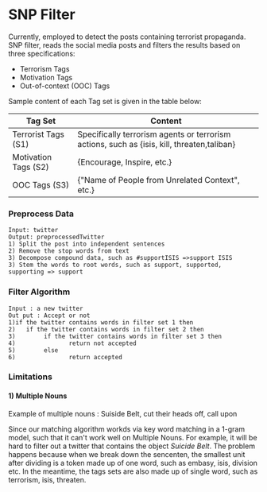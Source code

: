 # SNP Filter

Currently, employed to detect the posts containing terrorist propaganda. SNP filter, reads the social media posts and filters the results based on three specifications:
  * Terrorism Tags 
  * Motivation Tags
  * Out-of-context (OOC) Tags
  
Sample content of each Tag set is given in the table below:

Tag Set  | Content
------------- | -------------
Terrorist Tags (S1)  | Specifically terrorism agents or terrorism actions,  such as {isis, kill, threaten,taliban}
Motivation Tags (S2)  | {Encourage, Inspire, etc.}
OOC Tags (S3)  | {"Name of People from Unrelated Context", etc.}


### Preprocess Data
```{r, tidy=FALSE, eval=FALSE, highlight=FALSE }
Input: twitter
Output: preprocessedTwitter
1) Split the post into independent sentences 
2) Remove the stop words from text
3) Decompose compound data, such as #supportISIS =>support ISIS
3) Stem the words to root words, such as support, supported, supporting => support
```

### Filter Algorithm

```{r, tidy=FALSE, eval=FALSE, highlight=FALSE }
Input : a new twitter
Out put : Accept or not
1)if the twitter contains words in filter set 1 then 
2)   if the twitter contains words in filter set 2 then
3)        if the twitter contains words in filter set 3 then
4)               return not accepted
5)        else
6)               return accepted 

```





### Limitations

#### 1) Multiple Nouns

Example of multiple nouns : Suiside Belt, cut their heads off, call upon 

Since our matching algorithm workds via  key word matching in a 1-gram model, such that it can't work well on Multiple Nouns.
For example, it will be hard to filter out a twitter that contains the object _Suicide Belt_. The problem happens because when we break down the sencenten, the smallest unit after dividing is a token made up of one word, such as embasy, isis, division etc. In the meantime, the tags sets are also made up of single word, such as terrorism, isis, threaten.
